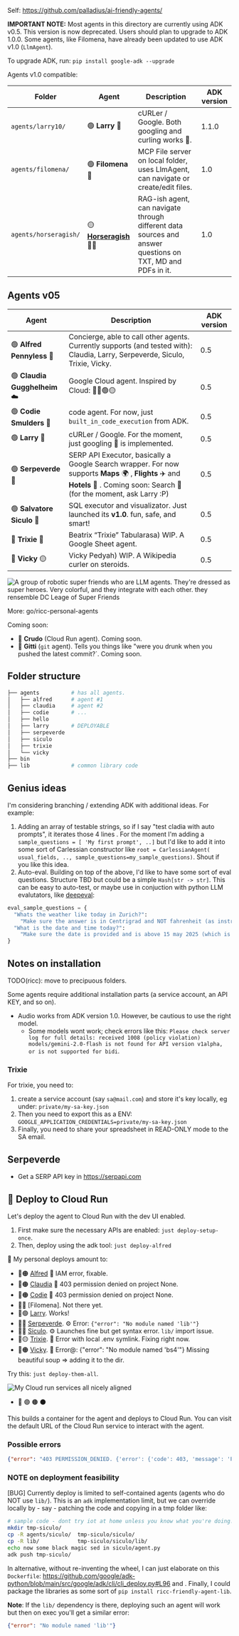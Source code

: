 Self: https://github.com/palladius/ai-friendly-agents/

**IMPORTANT NOTE:** Most agents in this directory are currently using ADK v0.5. This version is now deprecated. Users should plan to upgrade to ADK 1.0.0. Some agents, like Filomena, have already been updated to use ADK v1.0 (`LlmAgent`).

To upgrade ADK, run: `pip install google-adk --upgrade`

Agents v1.0 compatible:

| Folder | Agent | Description | ADK version |
|---|---|---|---|
| `agents/larry10/` | 🟢 **Larry** 🧢 | cURLer / Google. Both googling and curling works 🔎. | 1.1.0 |
| `agents/filomena/` | 🟢 **Filomena** 💾 | MCP File server on local folder, uses LlmAgent, can navigate or create/edit files. | 1.0 |
| `agents/horseragish/` | 🟡 **[Horseragish](agents/horseragish/)** 🐎🧄 | RAG-ish agent, can navigate through different data sources and answer questions on TXT, MD and PDFs in it. | 1.0 |


## Agents v05

| Agent | Description | ADK version |
|---|---|---|
| 🟢 **Alfred Pennyless** 🦇 | Concierge, able to call other agents. Currently supports (and tested with): Claudia, Larry, Serpeverde, Siculo, Trixie, Vicky. | 0.5 |
| 🟢 **Claudia Gugghelheim** ☁️ | Google Cloud agent. Inspired by Cloud: 🔴🔵🟢🟡 | 0.5 |
| 🟢 **Codie Smulders** 🐍 | code agent. For now, just `built_in_code_execution` from ADK. | 0.5 |
| 🟢 **Larry** 🧢 | cURLer / Google. For the moment, just googling 🔎 is implemented. | 0.5 |
| 🟢 **Serpeverde** 🧙 | SERP API Executor, basically a Google Search wrapper. For now supports **Maps** 🌍 , **Flights** ✈️ and **Hotels** 🏨 . Coming soon: Search 🔎 (for the moment, ask Larry :P) | 0.5 |
| 🟢 **Salvatore Siculo** 🧢 | SQL executor and visualizator. Just launched its **v1.0**. fun, safe, and smart! | 0.5 |
| 🔶 **Trixie** 📗 | Beatrix “Trixie” Tabularasa) WIP. A Google Sheet agent. | 0.5 |
| 🔶 **Vicky** 🟡 | Vicky Pedyah) WIP. A Wikipedia curler on steroids. | 0.5 |

![A group of robotic super friends who are LLM agents. They're dressed as super heroes. Very colorful, and they integrate with each other. they rensemble DC Leage of Super Friends](super-friends.png)


More: go/ricc-personal-agents

Coming soon:

* 🔴 **Crudo** (Cloud Run agent). Coming soon.
* 🔴 **Gitti** (`git` agent). Tells you things like "were you drunk when you pushed the latest commit?`. Coming soon.

## Folder structure

```bash
├── agents          # has all agents.
│   ├── alfred      # agent #1
│   ├── claudia     # agent #2
│   ├── codie       # ...
│   ├── hello
│   ├── larry       # DEPLOYABLE
│   ├── serpeverde
│   ├── siculo
│   ├── trixie
│   └── vicky
├── bin
├── lib             # common library code
```

## Genius ideas

I'm considering branching / extending ADK with additional ideas. For example:

1. Adding an array of testable strings, so if I say "test cladia with auto prompts", it iterates those 4 lines .
   For the moment I'm adding a `sample_questions = [ 'My first prompt', ..]` but I'd like to add it into some sort of
   Carlessian constructor like `root = CarlessianAgent( usual_fields, .., sample_questions=my_sample_questions)`.
   Shout if you like this idea.
2. Auto-eval. Building on top of the above, I'd like to have some sort of eval questions. Structure TBD but could be a simple `Hash[str -> str]`.
   This can be easy to auto-test, or maybe use in conjuction with python LLM evalutators, like
   [deepeval](https://github.com/confident-ai/deepeval):

```python
eval_sample_questions = {
  "Whats the weather like today in Zurich?":
    "Make sure the answer is in Centrigrad and NOT fahrenheit (as instructed in the prompt), and it makes sense (between -10 and +40)",
  "What is the date and time today?":
    "Make sure the date is provided and is above 15 may 2025 (which is when this test was written)",
}
```

## Notes on installation

TODO(ricc): move to precipuous folders.

Some agents require additional installation parts (a service account, an API KEY, and so on).

* Audio works from ADK version 1.0. However, be cautious to use the right model.
   * Some models wont work; check errors like this:  `Please check server log for full details: received 1008 (policy violation) models/gemini-2.0-flash is not found for API version v1alpha, or is not supported for bidi`.

### Trixie

For trixie, you need to:

1. create a service account (say `sa@mail.com`) and store it's key locally, eg under: `private/my-sa-key.json`
2. Then you need to export this as a ENV: `GOOGLE_APPLICATION_CREDENTIALS=private/my-sa-key.json`
3. Finally, you need to share your spreadsheet in READ-ONLY mode to the SA email.

## Serpeverde

* Get a SERP API key in https://serpapi.com

## 🚀 Deploy to Cloud Run

Let's deploy the agent to Cloud Run with the dev UI enabled.

1. First make sure the necessary APIs are enabled: `just deploy-setup-once`.
2. Then, deploy using the adk tool: `just deploy-alfred`

🚦 My personal deploys amount to:

* 🚀🟠 [Alfred](https://adk-alfred-794266741446.europe-west1.run.app/dev-ui) 🔑 IAM error, fixable.
* 🚀🟠 [Claudia](https://adk-claudia-794266741446.europe-west1.run.app/dev-ui) 🔑 403 permission denied on project None.
* 🚀🟠 [Codie](https://adk-codie-794266741446.europe-west1.run.app/dev-ui) 🔑 403 permission denied on project None.
* 🚀🔴 [Filomena]. Not there yet.
* 🚀🟢 [Larry](https://adk-larry-794266741446.europe-west1.run.app/dev-ui). Works!
* 🚀🔴 [Serpeverde](https://adk-serpeverde-794266741446.europe-west1.run.app/). ⚙️ Error: `{"error": "No module named 'lib'"}`
* 🚀🔴 [Siculo](https://adk-siculo-794266741446.europe-west1.run.app/dev-ui). ⚙️ Launches fine but get syntax error. `lib/` import issue.
* 🚀🟡 [Trixie](https://adk-trixie-794266741446.europe-west1.run.app/dev-ui). 🔗 Error with local .env symlink. Fixing right now.
* 🚀🟠 [Vicky](https://adk-vicky-794266741446.europe-west1.run.app/dev-ui). 🔗 Error@: {"error": "No module named 'bs4'"} Missing beautiful soup => adding it to the dir.

Try this: `just deploy-them-all`.

![My Cloud run services all nicely aligned](cloudrun-service.png)

*  🔵 🟣 🟤 ⚫

This builds a container for the agent and deploys to Cloud Run.
You can visit the default URL of the Cloud Run service to interact with the agent.

### Possible errors

```JSON
{"error": "403 PERMISSION_DENIED. {'error': {'code': 403, 'message': 'Permission denied on resource project None.', 'status': 'PERMISSION_DENIED', 'details': [{'@type': 'type.googleapis.com/google.rpc.ErrorInfo', 'reason': 'CONSUMER_INVALID', 'domain': 'googleapis.com', 'metadata': {'consumer': 'projects/None', 'containerInfo': 'None', 'service': 'aiplatform.googleapis.com'}}, {'@type': 'type.googleapis.com/google.rpc.LocalizedMessage', 'locale': 'en-US', 'message': 'Permission denied on resource project None.'}, {'@type': 'type.googleapis.com/google.rpc.Help', 'links': [{'description': 'Google developers console', 'url': 'https://console.developers.google.com'}]}]}}"}
```

### NOTE on deployment feasibility
[BUG] Currently deploy is limited to self-contained agents (agents who do NOT use `lib/`). This is an `adk` implementation
  limit, but we can override locally by - say - patching the code and copying in a tmp folder like:

```bash
# sample code - dont try iot at home unless you know what you're doing!
mkdir tmp-siculo/
cp -R agents/siculo/  tmp-siculo/siculo/
cp -R lib/            tmp-siculo/siculo/lib/
echo now some black magic sed in siculo/agent.py
adk push tmp-siculo/
```

In alternative, without re-inventing the wheel, I can just elaborate on this `Dockerfile`: https://github.com/google/adk-python/blob/main/src/google/adk/cli/cli_deploy.py#L96
and . Finally, I could package the libraries as some sort of `pip install ricc-friendly-agent-lib`.



**Note**: If the `lib/` dependency is there, deploying such an agent will work but then on exec you'll get a similar error:

```JSON
{"error": "No module named 'lib'"}
```
